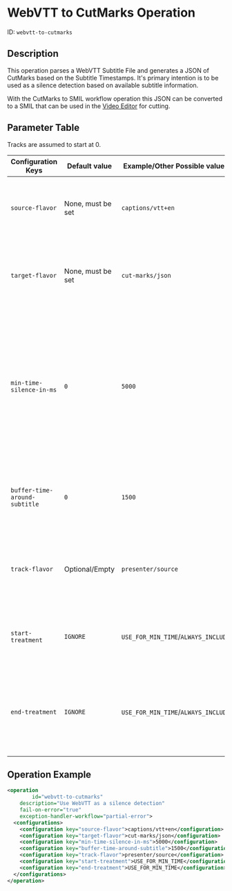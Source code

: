 WebVTT to CutMarks Operation
===========================

ID: `webvtt-to-cutmarks`

Description
-----------

This operation parses a WebVTT Subtitle File and generates a JSON of CutMarks based on the Subtitle Timestamps.
It's primary intention is to be used as a silence detection based on available subtitle information.

With the CutMarks to SMIL workflow operation this JSON can be converted to a SMIL that
can be used in the [Video Editor](editor-woh.md) for cutting.


Parameter Table
---------------
Tracks are assumed to start at 0.

| Configuration Keys            | Default value     | Example/Other Possible values       | Description                                                                                                                                         |
|-------------------------------|-------------------|-------------------------------------|-------------------------------------------------------------------------------------------------------------------------------------------------------------------------------------------|
| `source-flavor`               | None, must be set | `captions/vtt+en`                   | The Flavor of the WebVTT Subtitle File to parse, used for creating the CutMarks.                                                                                                          |
| `target-flavor`               | None, must be set | `cut-marks/json`                    | The Flavor of the output JSON, which contains the CutMarks based on the subtitle information.                                                                                             |
| `min-time-silence-in-ms`      | `0`               | `5000`                              | Time (in ms) between two subtitles for them to be considered seperate cutting sections, otherwise they are merged. Basically the minimum length of a silent section for it to be cut out. |
| `buffer-time-around-subtitle` | `0`               | `1500`                              | How much buffer time (in ms) to add before and after a subtitle/non-silent section.                                                                                                       |
| `track-flavor`                | Optional/Empty    | `presenter/source`                  | The flavor of the track related to the WebVTT, used for determining the end time of the video.                                                                                            |
| `start-treatment`             | `IGNORE`          | `USE_FOR_MIN_TIME`/`ALWAYS_INCLUDE` | How to treat the beginning of the video in relation to the subtitle sections.                                                                                                             |
| `end-treatment`               | `IGNORE`          | `USE_FOR_MIN_TIME`/`ALWAYS_INCLUDE` | How to treat the end of the video in relation to the subtitle sections. (If not `IGNORE`, Needs `track-flavor` to be set)                                                                 |


Operation Example
-----------------

```xml
<operation
        id="webvtt-to-cutmarks"
    description="Use WebVTT as a silence detection"
    fail-on-error="true"
    exception-handler-workflow="partial-error">
  <configurations>
    <configuration key="source-flavor">captions/vtt+en</configuration>
    <configuration key="target-flavor">cut-marks/json</configuration>
    <configuration key="min-time-silence-in-ms">5000</configuration>
    <configuration key="buffer-time-around-subtitle">1500</configuration>
    <configuration key="track-flavor">presenter/source</configuration>
    <configuration key="start-treatment">USE_FOR_MIN_TIME</configuration>
    <configuration key="end-treatment">USE_FOR_MIN_TIME</configuration>
  </configurations>
</operation>
```
